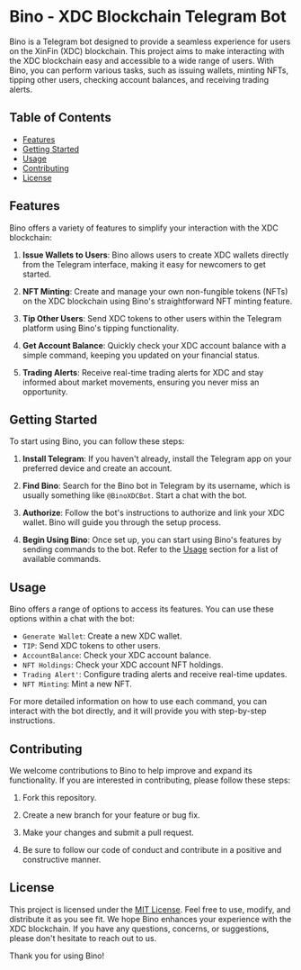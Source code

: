 # Bino - XDC Blockchain Telegram Bot

Bino is a Telegram bot designed to provide a seamless experience for users on the XinFin (XDC) blockchain. This project aims to make interacting with the XDC blockchain easy and accessible to a wide range of users. With Bino, you can perform various tasks, such as issuing wallets, minting NFTs, tipping other users, checking account balances, and receiving trading alerts.

## Table of Contents

- [Features](#features)
- [Getting Started](#getting-started)
- [Usage](#usage)
- [Contributing](#contributing)
- [License](#license)

## Features

Bino offers a variety of features to simplify your interaction with the XDC blockchain:

1. **Issue Wallets to Users**: Bino allows users to create XDC wallets directly from the Telegram interface, making it easy for newcomers to get started.

2. **NFT Minting**: Create and manage your own non-fungible tokens (NFTs) on the XDC blockchain using Bino's straightforward NFT minting feature.

3. **Tip Other Users**: Send XDC tokens to other users within the Telegram platform using Bino's tipping functionality.

4. **Get Account Balance**: Quickly check your XDC account balance with a simple command, keeping you updated on your financial status.

5. **Trading Alerts**: Receive real-time trading alerts for XDC and stay informed about market movements, ensuring you never miss an opportunity.

## Getting Started

To start using Bino, you can follow these steps:

1. **Install Telegram**: If you haven't already, install the Telegram app on your preferred device and create an account.

2. **Find Bino**: Search for the Bino bot in Telegram by its username, which is usually something like `@BinoXDCBot`. Start a chat with the bot.

3. **Authorize**: Follow the bot's instructions to authorize and link your XDC wallet. Bino will guide you through the setup process.

4. **Begin Using Bino**: Once set up, you can start using Bino's features by sending commands to the bot. Refer to the [Usage](#usage) section for a list of available commands.

## Usage

Bino offers a range of options to access its features. You can use these options within a chat with the bot:

- `Generate Wallet`: Create a new XDC wallet.
- `TIP`: Send XDC tokens to other users.
- `AccountBalance`: Check your XDC account balance.
- `NFT Holdings`: Check your XDC account NFT holdings.
- `Trading Alert'`: Configure trading alerts and receive real-time updates.
- `NFT Minting`: Mint a new NFT.

For more detailed information on how to use each command, you can interact with the bot directly, and it will provide you with step-by-step instructions.

## Contributing

We welcome contributions to Bino to help improve and expand its functionality. If you are interested in contributing, please follow these steps:

1. Fork this repository.

2. Create a new branch for your feature or bug fix.

3. Make your changes and submit a pull request.

4. Be sure to follow our code of conduct and contribute in a positive and constructive manner.

## License

This project is licensed under the [MIT License](LICENSE). Feel free to use, modify, and distribute it as you see fit. We hope Bino enhances your experience with the XDC blockchain. If you have any questions, concerns, or suggestions, please don't hesitate to reach out to us.

Thank you for using Bino!